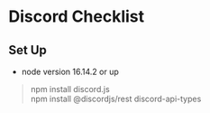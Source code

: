 # Discord Checklist 

## Set Up
- node version 16.14.2 or up

> npm install discord.js <br>
> npm install @discordjs/rest discord-api-types

